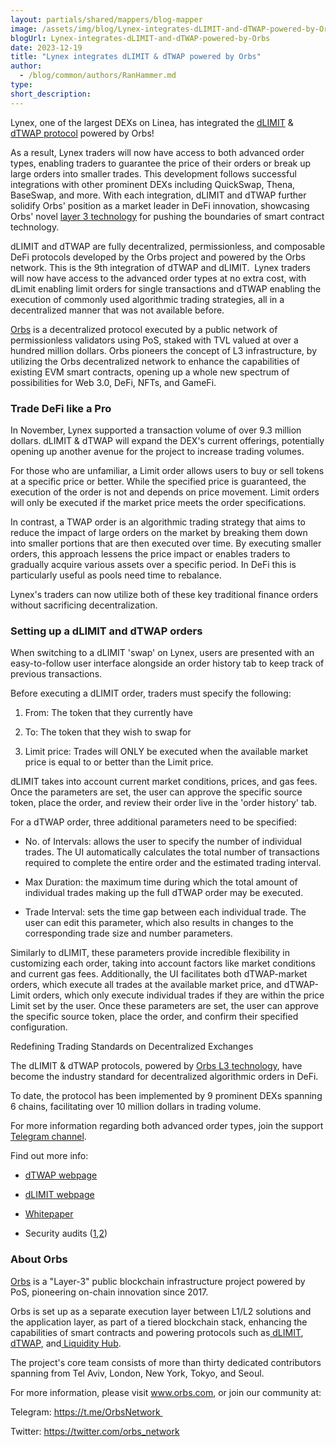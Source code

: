 ```yaml
---
layout: partials/shared/mappers/blog-mapper
image: /assets/img/blog/Lynex-integrates-dLIMIT-and-dTWAP-powered-by-Orbs/bg.jpg
blogUrl: Lynex-integrates-dLIMIT-and-dTWAP-powered-by-Orbs
date: 2023-12-19
title: "Lynex integrates dLIMIT & dTWAP powered by Orbs"
author:
  - /blog/common/authors/RanHammer.md
type:
short_description:
---
```


Lynex, one of the largest DEXs on Linea, has integrated the [dLIMIT](https://www.orbs.com/Introducing-dLIMIT-for-DEXs/) & [dTWAP protocol](https://www.orbs.com/dtwap/) powered by Orbs!

As a result, Lynex traders will now have access to both advanced order types, enabling traders to guarantee the price of their orders or break up large orders into smaller trades. This development follows successful integrations with other prominent DEXs including QuickSwap, Thena, BaseSwap, and more. With each integration, dLIMIT and dTWAP further solidify Orbs' position as a market leader in DeFi innovation, showcasing Orbs' novel [layer 3 technology](https://www.orbs.com/overview/) for pushing the boundaries of smart contract technology.

dLIMIT and dTWAP are fully decentralized, permissionless, and composable DeFi protocols developed by the Orbs project and powered by the Orbs network. This is the 9th integration of dTWAP and dLIMIT.  Lynex traders will now have access to the advanced order types at no extra cost, with dLimit enabling limit orders for single transactions and dTWAP enabling the execution of commonly used algorithmic trading strategies, all in a decentralized manner that was not available before.

[Orbs](https://www.orbs.com/) is a decentralized protocol executed by a public network of permissionless validators using PoS, staked with TVL valued at over a hundred million dollars. Orbs pioneers the concept of L3 infrastructure, by utilizing the Orbs decentralized network to enhance the capabilities of existing EVM smart contracts, opening up a whole new spectrum of possibilities for Web 3.0, DeFi, NFTs, and GameFi.

### Trade DeFi like a Pro

In November, Lynex supported a transaction volume of over 9.3 million dollars. dLIMIT & dTWAP will expand the DEX's current offerings, potentially opening up another avenue for the project to increase trading volumes.

For those who are unfamiliar, a Limit order allows users to buy or sell tokens at a specific price or better. While the specified price is guaranteed, the execution of the order is not and depends on price movement. Limit orders will only be executed if the market price meets the order specifications.

In contrast, a TWAP order is an algorithmic trading strategy that aims to reduce the impact of large orders on the market by breaking them down into smaller portions that are then executed over time. By executing smaller orders, this approach lessens the price impact or enables traders to gradually acquire various assets over a specific period. In DeFi this is particularly useful as pools need time to rebalance.

Lynex's traders can now utilize both of these key traditional finance orders without sacrificing decentralization.

### Setting up a dLIMIT and dTWAP orders

When switching to a dLIMIT 'swap' on Lynex, users are presented with an easy-to-follow user interface alongside an order history tab to keep track of previous transactions.

Before executing a dLIMIT order, traders must specify the following:

1.  From: The token that they currently have

2.  To: The token that they wish to swap for

3.  Limit price: Trades will ONLY be executed when the available market price is equal to or better than the Limit price.

dLIMIT takes into account current market conditions, prices, and gas fees. Once the parameters are set, the user can approve the specific source token, place the order, and review their order live in the 'order history' tab.

For a dTWAP order, three additional parameters need to be specified:

-   No. of Intervals: allows the user to specify the number of individual trades. The UI automatically calculates the total number of transactions required to complete the entire order and the estimated trading interval.

-   Max Duration: the maximum time during which the total amount of individual trades making up the full dTWAP order may be executed.

-   Trade Interval: sets the time gap between each individual trade. The user can edit this parameter, which also results in changes to the corresponding trade size and number parameters.

Similarly to dLIMIT, these parameters provide incredible flexibility in customizing each order, taking into account factors like market conditions and current gas fees. Additionally, the UI facilitates both dTWAP-market orders, which execute all trades at the available market price, and dTWAP-Limit orders, which only execute individual trades if they are within the price Limit set by the user. Once these parameters are set, the user can approve the specific source token, place the order, and confirm their specified configuration.

Redefining Trading Standards on Decentralized Exchanges

The dLIMIT & dTWAP protocols, powered by [Orbs L3 technology](https://www.orbs.com/overview/), have become the industry standard for decentralized algorithmic orders in DeFi.

To date, the protocol has been implemented by 9 prominent DEXs spanning 6 chains, facilitating over 10 million dollars in trading volume.

For more information regarding both advanced order types, join the support [Telegram channel](https://t.me/dTWAPSupportGroup).

Find out more info:

-   [dTWAP webpage](https://www.orbs.com/dtwap/)

-   [dLIMIT webpage](https://www.orbs.com/dlimit/) 

-   [Whitepaper](https://www.orbs.com/white-papers/dTWAP/)

-   Security audits ([1](https://drive.google.com/file/d/1xUZN5RrNvszaPDJuJjfeG3ig14Vo2aaE/view),[2](https://drive.google.com/file/d/1ASt3_mWwtQ0IfKqBHebnj_KGJWntaNJs/view))

<div class='line-separator'></div>

### About Orbs

[Orbs](https://www.orbs.com/) is a "Layer-3" public blockchain infrastructure project powered by PoS, pioneering on-chain innovation since 2017.

Orbs is set up as a separate execution layer between L1/L2 solutions and the application layer, as part of a tiered blockchain stack, enhancing the capabilities of smart contracts and powering protocols such as[  dLIMIT](https://www.orbs.com/dlimit/),[  dTWAP](https://www.orbs.com/dtwap/), and[  Liquidity Hub](https://www.orbs.com/liquidity-hub/).

The project's core team consists of more than thirty dedicated contributors spanning from Tel Aviv, London, New York, Tokyo, and Seoul.

For more information, please visit www.orbs.com, or join our community at: 

Telegram: https://t.me/OrbsNetwork 

Twitter: https://twitter.com/orbs_network